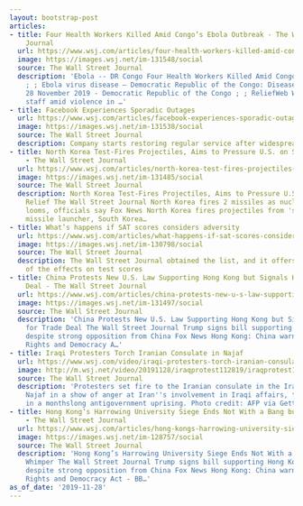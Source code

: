 ```yaml
---
layout: bootstrap-post
articles:
- title: Four Health Workers Killed Amid Congo’s Ebola Outbreak - The Wall Street
    Journal
  url: https://www.wsj.com/articles/four-health-workers-killed-amid-congos-ebola-outbreak-11574975505
  image: https://images.wsj.net/im-131548/social
  source: The Wall Street Journal
  description: 'Ebola -- DR Congo Four Health Workers Killed Amid Congo’s Ebola Outbreak
    ; ; Ebola virus disease – Democratic Republic of the Congo: Disease outbreak news,
    28 November 2019 - Democratic Republic of the Congo ; ; ReliefWeb WHO evacuates
    staff amid violence in …'
- title: Facebook Experiences Sporadic Outages
  url: https://www.wsj.com/articles/facebook-experiences-sporadic-outages-11574963022
  image: https://images.wsj.net/im-131538/social
  source: The Wall Street Journal
  description: Company starts restoring regular service after widespread user complaints
- title: North Korea Test-Fires Projectiles, Aims to Pressure U.S. on Sanctions Relief
    - The Wall Street Journal
  url: https://www.wsj.com/articles/north-korea-test-fires-projectiles-aims-to-pressure-u-s-on-sanctions-relief-11574939934
  image: https://images.wsj.net/im-131485/social
  source: The Wall Street Journal
  description: North Korea Test-Fires Projectiles, Aims to Pressure U.S. on Sanctions
    Relief The Wall Street Journal North Korea fires 2 missiles as nuclear deadline
    looms, officials say Fox News North Korea fires projectiles from 'super-large'
    missile launcher, South Korea…
- title: What’s happens if SAT scores considers adversity
  url: https://www.wsj.com/articles/what-happens-if-sat-scores-consider-adversity-11574773201
  image: https://images.wsj.net/im-130798/social
  source: The Wall Street Journal
  description: The Wall Street Journal obtained the list, and it offers a glimpse
    of the effects on test scores
- title: China Protests New U.S. Law Supporting Hong Kong but Signals Hope for Trade
    Deal - The Wall Street Journal
  url: https://www.wsj.com/articles/china-protests-new-u-s-law-supporting-hong-kong-but-signals-hope-for-trade-deal-11574948698
  image: https://images.wsj.net/im-131497/social
  source: The Wall Street Journal
  description: 'China Protests New U.S. Law Supporting Hong Kong but Signals Hope
    for Trade Deal The Wall Street Journal Trump signs bill supporting Hong Kong protesters
    despite strong opposition from China Fox News Hong Kong: China warns US over Human
    Rights and Democracy A…'
- title: Iraqi Protesters Torch Iranian Consulate in Najaf
  url: https://www.wsj.com/video/iraqi-protesters-torch-iranian-consulate-in-najaf/ACB27C7D-4753-4F5C-B938-C80F7A0C6781.html
  image: http://m.wsj.net/video/20191128/iraqprotest112819/iraqprotest112819_1280x720.jpg
  source: The Wall Street Journal
  description: 'Protesters set fire to the Iranian consulate in the Iraqi city of
    Najaf in a show of anger at Iran''s involvement in Iraqi affairs, the latest demonstration
    in a monthslong antigovernment uprising. Photo credit: AFP via Getty Images.'
- title: Hong Kong’s Harrowing University Siege Ends Not With a Bang but a Whimper
    - The Wall Street Journal
  url: https://www.wsj.com/articles/hong-kongs-harrowing-university-siege-ends-not-with-a-bang-but-a-whimper-11574942822
  image: https://images.wsj.net/im-128757/social
  source: The Wall Street Journal
  description: 'Hong Kong’s Harrowing University Siege Ends Not With a Bang but a
    Whimper The Wall Street Journal Trump signs bill supporting Hong Kong protesters
    despite strong opposition from China Fox News Hong Kong: China warns US over Human
    Rights and Democracy Act - BB…'
as_of_date: '2019-11-28'
---
```


